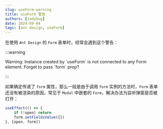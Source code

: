```yaml
---
slug: useForm-warning
title: useForm 警告
authors: [1adybug]
date: 2024-09-04
tags: [ant design, useForm]
---
```


在使用 `Ant Design` 的 `Form` 表单时，经常会遇到这个警告：

:::warning

Warning: Instance created by \`useForm\` is not connected to any Form element. Forget to pass \`form\` prop?

:::

如果确定传递了 `form` 属性，那么一般是由于调用 `form` 实例的方法时，`Form` 表单还没有被渲染的原因，常见于 `Modal` 中嵌套的 `Form`，解决办法为监听弹窗是否被打开：

```TypeScript
useEffect(() => {
    if (!open) return
    form.setFieldsValue({})
}, [open, form])
```